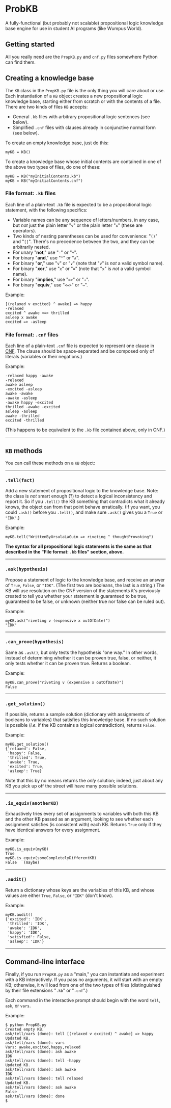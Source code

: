 # ProbKB

A fully-functional (but probably not scalable) propositional logic knowledge
base engine for use in student AI programs (like Wumpus World).


## Getting started

All you really need are the `PropKB.py` and `cnf.py` files somewhere Python can
find them.


## Creating a knowledge base

The `KB` class in the `PropKB.py` file is the only thing you will care about or
use. Each instantiation of a `KB` object creates a new propositional logic
knowledge base, starting either from scratch or with the contents of a file.
There are two kinds of files `KB` accepts:

* General `.kb` files with arbitrary propositional logic sentences (see below).
* Simplified `.cnf` files with clauses already in conjunctive normal form (see
below).

To create an empty knowledge base, just do this:

```
myKB = KB()
```

To create a knowledge base whose initial contents are contained in one of the
above two types of files, do one of these:

```
myKB = KB("myInitialContents.kb")
myKB = KB("myInitialContents.cnf")
```

### File format: `.kb` files

Each line of a plain-text `.kb` file is expected to be a propositional logic
statement, with the following specifics:

* Variable names can be any sequence of letters/numbers, in any case, but _not_
just the plain letter "`v`" or the plain letter "`x`" (these are operators).
* Two kinds of nesting parentheses can be used for convenience: "`()`" and
"`[]`". There's no precedence between the two, and they can be arbitrarily
nested.
* For unary "**not**," use "`-`" or "`¬`".
* For binary "**and**," use "`^`" or "`∧`".
* For binary "**or**," use "`v`" or "`∨`" (note that "`v`" is *not* a valid
symbol name).
* For binary "**xor**," use "`x`" or "`⊕`" (note that "`x`" is *not* a valid
symbol name).
* For binary "**implies**," use "`=>`" or "`⇒`".
* For binary "**equiv**," use "`<=>`" or "`⇔`".

Example:
```
[(relaxed v excited) ^ awake] => happy
-relaxed
excited ^ awake <=> thrilled
asleep x awake
excited => -asleep
```

### File format: `.cnf` files

Each line of a plain-text `.cnf` file is expected to represent one clause in
[CNF](https://en.wikipedia.org/wiki/Conjunctive_normal_form). The clause should
be space-separated and be composed only of literals (variables or their
negations.)

Example:
```
-relaxed happy -awake
-relaxed
awake asleep
-excited -asleep
awake -awake
-awake -asleep
-awake happy -excited
thrilled -awake -excited
asleep -asleep
awake -thrilled
excited -thrilled
```

(This happens to be equivalent to the `.kb` file contained above, only in CNF.)


---

## `KB` methods

You can call these methods on a `KB` object:

---
### `.tell(fact)`

Add a new statement of propositional logic to the knowledge base. Note: the
class is *not* smart enough (?) to detect a logical inconsistency and report
it. So if you `.tell()` the KB something that contradicts what it already
knows, the object can from that point behave erratically. (If you want, you
could `.ask()` before you `.tell()`, and make sure `.ask()` gives you a `True`
or `"IDK"`.)

Example:
```
myKB.tell("WrittenByUrsulaLaGuin => riveting ^ thoughtProvoking")
```

**The syntax for all propositional logic statements is the same as that
described in the "File format: `.kb` files" section, above.**


---
### `.ask(hypothesis)`

Propose a statement of logic to the knowledge base, and receive an answer of
`True`, `False`, or `"IDK"`. (The first two are booleans, the last is a
string.) The KB will use resolution on the CNF version of the statements it's
previously created to tell you whether your statement is guaranteed to be true,
guaranteed to be false, or unknown (neither true nor false can be ruled out).

Example:
```
myKB.ask("riveting v (expensive x outOfDate)")
"IDK"
```

---
### `.can_prove(hypothesis)`

Same as `.ask()`, but only tests the hypothesis "one way." In other words,
instead of determining whether it can be proven true, false, or neither, it
only tests whether it can be proven true. Returns a boolean.

Example:
```
myKB.can_prove("riveting v (expensive x outOfDate)")
False
```

---
### `.get_solution()`

If possible, returns a sample solution (dictionary with assignments of booleans
to variables) that satisfies this knowledge base. If no such solution is
possible (*i.e.* if the KB contains a logical contradiction), returns `False`.

Example:
```
myKB.get_solution()
{'relaxed': False,
 'happy': False,
 'thrilled': True,
 'awake': True,
 'excited': True,
 'asleep': True}
```

Note that this by no means returns the *only* solution; indeed, just about any
KB you pick up off the street will have many possible solutions.


---
### `.is_equiv(anotherKB)`

Exhaustively tries every set of assignments to variables with both this KB and
the other KB passed as an argument, looking to see whether each assignment
satisfies (is consistent with) each KB. Returns `True` only if they have
identical answers for every assignment.

Example:
```
myKB.is_equiv(myKB)
True
myKB.is_equiv(someCompletelyDifferentKB)
False   (maybe)
```

---
### `.audit()`

Return a dictionary whose keys are the variables of this KB, and whose values
are either `True`, `False`, or `"IDK"` (don't know).

Example:
```
myKB.audit()
{'excited': 'IDK',
 'thrilled': 'IDK',
 'awake': 'IDK',
 'happy': 'IDK',
 'satisfied': False,
 'asleep': 'IDK'}
```
---

## Command-line interface

Finally, if you run `PropKB.py` as a "main," you can instantiate and experiment
with a KB interactively. If you pass no arguments, it will start with an empty
KB; otherwise, it will load from one of the two types of files (distinguished
by their file extensions "`.kb`" or "`.cnf`".)

Each command in the interactive prompt should begin with the word `tell`,
`ask`, or `vars`.

Example:
```
$ python PropKB.py 
Created empty KB.
ask/tell/vars (done): tell [(relaxed v excited) ^ awake] => happy
Updated KB.
ask/tell/vars (done): vars
Vars: awake,excited,happy,relaxed
ask/tell/vars (done): ask awake
IDK
ask/tell/vars (done): tell -happy
Updated KB.
ask/tell/vars (done): ask awake
IDK
ask/tell/vars (done): tell relaxed
Updated KB.
ask/tell/vars (done): ask awake
False
ask/tell/vars (done): done
$
```


